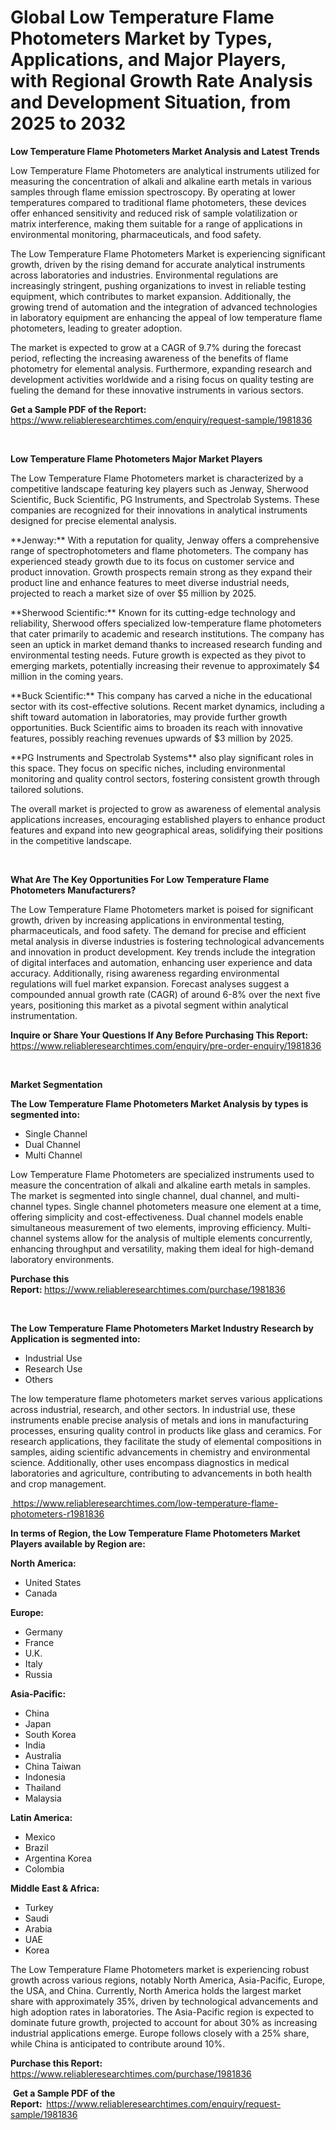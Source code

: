 <p><h1>Global Low Temperature Flame Photometers Market by Types, Applications, and Major Players, with Regional Growth Rate Analysis and Development Situation, from 2025 to 2032</h1></p><p><strong>Low Temperature Flame Photometers Market Analysis and Latest Trends</strong></p>
<p><p>Low Temperature Flame Photometers are analytical instruments utilized for measuring the concentration of alkali and alkaline earth metals in various samples through flame emission spectroscopy. By operating at lower temperatures compared to traditional flame photometers, these devices offer enhanced sensitivity and reduced risk of sample volatilization or matrix interference, making them suitable for a range of applications in environmental monitoring, pharmaceuticals, and food safety.</p><p>The Low Temperature Flame Photometers Market is experiencing significant growth, driven by the rising demand for accurate analytical instruments across laboratories and industries. Environmental regulations are increasingly stringent, pushing organizations to invest in reliable testing equipment, which contributes to market expansion. Additionally, the growing trend of automation and the integration of advanced technologies in laboratory equipment are enhancing the appeal of low temperature flame photometers, leading to greater adoption.</p><p>The market is expected to grow at a CAGR of 9.7% during the forecast period, reflecting the increasing awareness of the benefits of flame photometry for elemental analysis. Furthermore, expanding research and development activities worldwide and a rising focus on quality testing are fueling the demand for these innovative instruments in various sectors.</p></p>
<p><strong>Get a Sample PDF of the Report:&nbsp;</strong> <a href="https://www.reliableresearchtimes.com/enquiry/request-sample/1981836?utm_campaign=3322&utm_medium=2&utm_source=Github&utm_content=ia&utm_term=12042025&utm_id=low-temperature-flame-photometers">https://www.reliableresearchtimes.com/enquiry/request-sample/1981836</a></p>
<p>&nbsp;</p>
<p><strong>Low Temperature Flame Photometers Major Market Players</strong></p>
<p><p>The Low Temperature Flame Photometers market is characterized by a competitive landscape featuring key players such as Jenway, Sherwood Scientific, Buck Scientific, PG Instruments, and Spectrolab Systems. These companies are recognized for their innovations in analytical instruments designed for precise elemental analysis.</p><p>**Jenway:** With a reputation for quality, Jenway offers a comprehensive range of spectrophotometers and flame photometers. The company has experienced steady growth due to its focus on customer service and product innovation. Growth prospects remain strong as they expand their product line and enhance features to meet diverse industrial needs, projected to reach a market size of over $5 million by 2025.</p><p>**Sherwood Scientific:** Known for its cutting-edge technology and reliability, Sherwood offers specialized low-temperature flame photometers that cater primarily to academic and research institutions. The company has seen an uptick in market demand thanks to increased research funding and environmental testing needs. Future growth is expected as they pivot to emerging markets, potentially increasing their revenue to approximately $4 million in the coming years.</p><p>**Buck Scientific:** This company has carved a niche in the educational sector with its cost-effective solutions. Recent market dynamics, including a shift toward automation in laboratories, may provide further growth opportunities. Buck Scientific aims to broaden its reach with innovative features, possibly reaching revenues upwards of $3 million by 2025.</p><p>**PG Instruments and Spectrolab Systems** also play significant roles in this space. They focus on specific niches, including environmental monitoring and quality control sectors, fostering consistent growth through tailored solutions.</p><p>The overall market is projected to grow as awareness of elemental analysis applications increases, encouraging established players to enhance product features and expand into new geographical areas, solidifying their positions in the competitive landscape.</p></p>
<p>&nbsp;</p>
<p><strong>What Are The Key Opportunities For Low Temperature Flame Photometers Manufacturers?</strong></p>
<p><p>The Low Temperature Flame Photometers market is poised for significant growth, driven by increasing applications in environmental testing, pharmaceuticals, and food safety. The demand for precise and efficient metal analysis in diverse industries is fostering technological advancements and innovation in product development. Key trends include the integration of digital interfaces and automation, enhancing user experience and data accuracy. Additionally, rising awareness regarding environmental regulations will fuel market expansion. Forecast analyses suggest a compounded annual growth rate (CAGR) of around 6-8% over the next five years, positioning this market as a pivotal segment within analytical instrumentation.</p></p>
<p><strong>Inquire or Share Your Questions If Any Before Purchasing This Report:</strong> <a href="https://www.reliableresearchtimes.com/enquiry/pre-order-enquiry/1981836?utm_campaign=3322&utm_medium=2&utm_source=Github&utm_content=ia&utm_term=12042025&utm_id=low-temperature-flame-photometers">https://www.reliableresearchtimes.com/enquiry/pre-order-enquiry/1981836</a></p>
<p>&nbsp;</p>
<p><strong>Market Segmentation</strong></p>
<p><strong>The Low Temperature Flame Photometers Market Analysis by types is segmented into:</strong></p>
<p><ul><li>Single Channel</li><li>Dual Channel</li><li>Multi Channel</li></ul></p>
<p><p>Low Temperature Flame Photometers are specialized instruments used to measure the concentration of alkali and alkaline earth metals in samples. The market is segmented into single channel, dual channel, and multi-channel types. Single channel photometers measure one element at a time, offering simplicity and cost-effectiveness. Dual channel models enable simultaneous measurement of two elements, improving efficiency. Multi-channel systems allow for the analysis of multiple elements concurrently, enhancing throughput and versatility, making them ideal for high-demand laboratory environments.</p></p>
<p><strong>Purchase this Report:&nbsp;</strong><a href="https://www.reliableresearchtimes.com/purchase/1981836?utm_campaign=3322&utm_medium=2&utm_source=Github&utm_content=ia&utm_term=12042025&utm_id=low-temperature-flame-photometers">https://www.reliableresearchtimes.com/purchase/1981836</a></p>
<p>&nbsp;</p>
<p><strong>The Low Temperature Flame Photometers Market Industry Research by Application is segmented into:</strong></p>
<p><ul><li>Industrial Use</li><li>Research Use</li><li>Others</li></ul></p>
<p><p>The low temperature flame photometers market serves various applications across industrial, research, and other sectors. In industrial use, these instruments enable precise analysis of metals and ions in manufacturing processes, ensuring quality control in products like glass and ceramics. For research applications, they facilitate the study of elemental compositions in samples, aiding scientific advancements in chemistry and environmental science. Additionally, other uses encompass diagnostics in medical laboratories and agriculture, contributing to advancements in both health and crop management.</p></p>
<p><a href="https://www.reliableresearchtimes.com/low-temperature-flame-photometers-r1981836?utm_campaign=3322&utm_medium=2&utm_source=Github&utm_content=ia&utm_term=12042025&utm_id=low-temperature-flame-photometers">&nbsp;https://www.reliableresearchtimes.com/low-temperature-flame-photometers-r1981836</a></p>
<p><strong>In terms of Region, the Low Temperature Flame Photometers Market Players available by Region are:</strong></p>
<p>
    <p> <strong> North America: </strong>
        <ul>
            <li>United States</li>
            <li>Canada</li>
        </ul>
        </p> 
    <p> <strong> Europe: </strong>
        <ul>
            <li>Germany</li>
            <li>France</li>
            <li>U.K.</li>
            <li>Italy</li>
            <li>Russia</li>
        </ul>
        </p> 
    <p> <strong> Asia-Pacific: </strong>
        <ul>
            <li>China</li>
            <li>Japan</li>
            <li>South Korea</li>
            <li>India</li>
            <li>Australia</li>
            <li>China Taiwan</li>
            <li>Indonesia</li>
            <li>Thailand</li>
            <li>Malaysia</li>
        </ul>
        </p> 
    <p> <strong> Latin America: </strong>
        <ul>
            <li>Mexico</li>
            <li>Brazil</li>
            <li>Argentina Korea</li>
            <li>Colombia</li>
        </ul>
        </p> 
    <p> <strong> Middle East & Africa: </strong>
        <ul>
            <li>Turkey</li>
            <li>Saudi</li>
            <li>Arabia</li>
            <li>UAE</li>
            <li>Korea</li>
        </ul>
    </p>
    </p>
<p><p>The Low Temperature Flame Photometers market is experiencing robust growth across various regions, notably North America, Asia-Pacific, Europe, the USA, and China. Currently, North America holds the largest market share with approximately 35%, driven by technological advancements and high adoption rates in laboratories. The Asia-Pacific region is expected to dominate future growth, projected to account for about 30% as increasing industrial applications emerge. Europe follows closely with a 25% share, while China is anticipated to contribute around 10%.</p></p>
<p><strong>Purchase this Report: </strong><a href="https://www.reliableresearchtimes.com/purchase/1981836?utm_campaign=3322&utm_medium=2&utm_source=Github&utm_content=ia&utm_term=12042025&utm_id=low-temperature-flame-photometers">https://www.reliableresearchtimes.com/purchase/1981836</a></p>
<p>&nbsp;<strong>Get a Sample PDF of the Report:&nbsp;&nbsp;</strong><a href="https://www.reliableresearchtimes.com/enquiry/request-sample/1981836?utm_campaign=3322&utm_medium=2&utm_source=Github&utm_content=ia&utm_term=12042025&utm_id=low-temperature-flame-photometers">https://www.reliableresearchtimes.com/enquiry/request-sample/1981836</a></p>
<p><strong></strong></p>
<p><p></p><p></p><p></p></p>